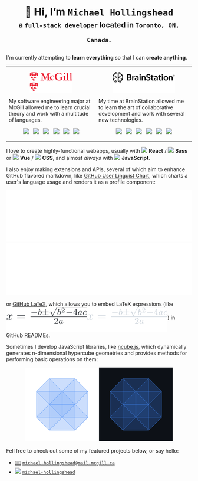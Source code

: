<h1 align="center">
  👋 Hi, I’m <code>Michael Hollingshead</code>
  <div align="center" dir="auto">
    <sub><sup>a <code>full-stack developer</code> located in <code>Toronto, ON, Canada</code>.</sup></sub>
  </div>
</h1>

I'm currently attempting to **learn everything** so that I can **create anything**. 

<table>
    <tr>
        <td valign="top">
            <p align="center">
                <img src="./assets/mcgill-light.svg#gh-light-mode-only" height="28" align="middle" /><img src="./assets/mcgill-dark.svg#gh-dark-mode-only" height="28" align="middle" />
            </p>
            <p>My software engineering major at McGill allowed me to learn crucial theory and work with a multitude of languages.</p>
            <p align="center">
                <img src="https://cdn.jsdelivr.net/gh/devicons/devicon/icons/bash/bash-original.svg" height="24" /> &nbsp; <img src="https://cdn.jsdelivr.net/gh/devicons/devicon/icons/python/python-plain.svg" height="24" /> &nbsp; <img src="https://cdn.jsdelivr.net/gh/devicons/devicon/icons/java/java-original.svg" height="24" /> &nbsp; <img src="https://cdn.jsdelivr.net/gh/devicons/devicon/icons/cplusplus/cplusplus-original.svg" height="24" /> &nbsp; <img src="https://cdn.jsdelivr.net/gh/devicons/devicon/icons/ocaml/ocaml-original.svg" height="24" /> &nbsp; <img src="https://cdn.jsdelivr.net/gh/devicons/devicon/icons/typescript/typescript-original.svg" height="24" />
            </p>
        </td>
        <td valign="top">
            <p align="center">
                <img src="./assets/brainstation-light.svg#gh-light-mode-only" height="28" align="middle" /><img src="./assets/brainstation-dark.svg#gh-dark-mode-only" height="28" align="middle" />
            </p>
            <p>My time at BrainStation allowed me to learn the art of collaborative development and work with several new technologies.</p>
            <p align="center">
                <img src="https://cdn.jsdelivr.net/gh/devicons/devicon/icons/react/react-original.svg" height="24" /> &nbsp; <img src="https://cdn.jsdelivr.net/gh/devicons/devicon/icons/sass/sass-original.svg" height="24" /> &nbsp; <img src="https://cdn.jsdelivr.net/gh/devicons/devicon/icons/nodejs/nodejs-original.svg" height="24" /> &nbsp; <img src="https://cdn.jsdelivr.net/gh/devicons/devicon/icons/express/express-original.svg" height="24" /> &nbsp; <img src="https://cdn.jsdelivr.net/gh/devicons/devicon/icons/mysql/mysql-original.svg" height="24" /> &nbsp; <img src="https://cdn.jsdelivr.net/gh/devicons/devicon/icons/amazonwebservices/amazonwebservices-original.svg" height="24" />
            </p>
        </td>
    </tr>
</table>

I love to create highly-functional webapps, usually with <img src="https://cdn.jsdelivr.net/gh/devicons/devicon/icons/react/react-original.svg" height="16" /> **React** / <img src="https://cdn.jsdelivr.net/gh/devicons/devicon/icons/sass/sass-original.svg" height="16" /> **Sass** or <img src="https://cdn.jsdelivr.net/gh/devicons/devicon/icons/vuejs/vuejs-original.svg" height="16" /> **Vue** / <img src="https://cdn.jsdelivr.net/gh/devicons/devicon/icons/css3/css3-original.svg" height="16" /> **CSS**, and almost *always* with <img src="https://cdn.jsdelivr.net/gh/devicons/devicon/icons/javascript/javascript-original.svg" height="16" /> **JavaScript**.

I also enjoy making extensions and APIs, several of which aim to enhance GitHub flavored markdown, like [GitHub User Linguist Chart](https://github.com/mhollingshead/github-user-linguist-chart), which charts a user's language usage and renders it as a profile component:

<p align="center">
    <img src="./assets/linguist-chart-light.svg#gh-light-mode-only" /><img src="./assets/linguist-chart-dark.svg#gh-dark-mode-only" />
</p>

or [GitHub LaTeX](https://github.com/mhollingshead/30-days-30-projects/tree/main/15-github-latex), which allows you to embed LaTeX expressions (like <img src="./assets/0-light.svg#gh-light-mode-only" align="middle" /><img src="./assets/0-dark.svg#gh-dark-mode-only" align="middle" />) in GitHub READMEs.

Sometimes I develop JavaScript libraries, like [ncube.js](https://github.com/mhollingshead/ncube), which dynamically generates n-dimensional hypercube geometries and provides methods for performing basic operations on them:

<p align="center">
    <img src="./assets/ncube-light.gif#gh-light-mode-only" height="200" /><img src="./assets/ncube-dark.gif#gh-dark-mode-only" height="200" />
</p>

Fell free to check out some of my featured projects below, or say hello:

* [✉️](mailto:michael.hollingshead@mail.mcgill.ca) [`michael.hollingshead@mail.mcgill.ca`](mailto:michael.hollingshead@mail.mcgill.ca)
* [<img src="https://cdn.jsdelivr.net/gh/devicons/devicon/icons/linkedin/linkedin-original.svg" height="18" />](https://www.linkedin.com/in/michael-hollingshead/) [`michael-hollingshead`](https://www.linkedin.com/in/michael-hollingshead/)

 
 
 
 
 
 
